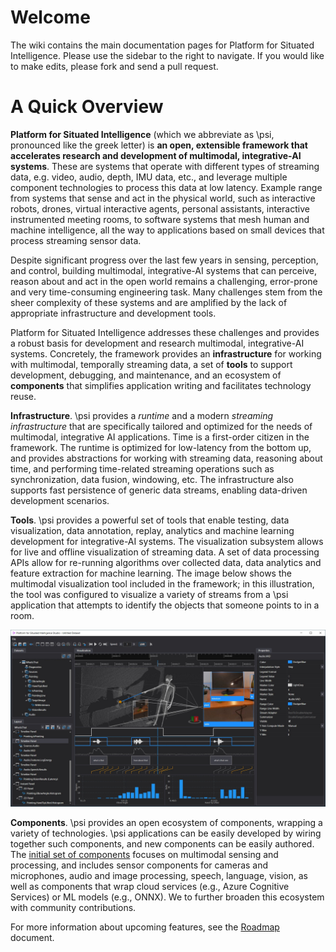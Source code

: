 # Welcome

The wiki contains the main documentation pages for Platform for Situated Intelligence. Please use the sidebar to the right to navigate. If you would like to make edits, please fork and send a pull request.

# A Quick Overview

__Platform for Situated Intelligence__ (which we abbreviate as \\psi, pronounced like the greek letter) is __an open, extensible framework that accelerates research and development of multimodal, integrative-AI systems__. These are systems that operate with different types of streaming data, e.g. video, audio, depth, IMU data, etc., and leverage multiple component technologies to process this data at low latency. Example range from systems that sense and act in the physical world, such as interactive robots, drones, virtual interactive agents, personal assistants, interactive instrumented meeting rooms, to software systems that mesh human and machine intelligence, all the way to applications based on small devices that process streaming sensor data. 

Despite significant progress over the last few years in sensing, perception, and control, building multimodal, integrative-AI systems that can perceive, reason about and act in the open world remains a challenging, error-prone and very time-consuming engineering task. Many challenges stem from the sheer complexity of these systems and are amplified by the lack of appropriate infrastructure and development tools.

Platform for Situated Intelligence addresses these challenges and provides a robust basis for development and research multimodal, integrative-AI systems. Concretely, the framework provides an **infrastructure** for working with multimodal, temporally streaming data, a set of **tools** to support development, debugging, and maintenance, and an ecosystem of **components** that simplifies application writing and facilitates technology reuse. 

**Infrastructure**. \\psi provides a _runtime_ and a modern _streaming infrastructure_ that are specifically tailored and optimized for the needs of multimodal, integrative AI applications. Time is a first-order citizen in the framework. The runtime is optimized for low-latency from the bottom up, and provides abstractions for working with streaming data, reasoning about time, and performing time-related streaming operations such as synchronization, data fusion, windowing, etc. The infrastructure also supports fast persistence of generic data streams, enabling data-driven development scenarios.

**Tools**. \\psi provides a powerful set of tools that enable testing, data visualization, data annotation, replay, analytics and machine learning development for integrative-AI systems. The visualization subsystem allows for live and offline visualization of streaming data. A set of data processing APIs allow for re-running algorithms over collected data, data analytics and feature extraction for machine learning. The image below shows the multimodal visualization tool included in the framework; in this illustration, the tool was configured to visualize a variety of streams from a \\psi application that attempts to identify the objects that someone points to in a room.

![Platform for Situated Intelligence Studio](PsiStudio.jpg)

**Components**. \\psi provides an open ecosystem of components, wrapping a variety of technologies. \\psi applications can be easily developed by wiring together such components, and new components can be easily authored. The [initial set of components](List-of-Components) focuses on multimodal sensing and processing, and includes sensor components for cameras and microphones, audio and image processing, speech, language, vision, as well as components that wrap cloud services (e.g., Azure Cognitive Services) or ML models (e.g., ONNX). We to further broaden this ecosystem with community contributions.

For more information about upcoming features, see the [Roadmap](Roadmap) document.

